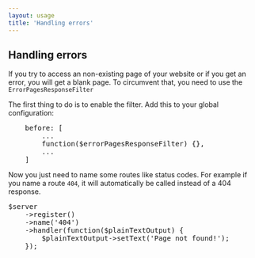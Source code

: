 ```yaml
---
layout: usage
title: 'Handling errors'
---
```


<h2>Handling errors</h2>

<p>If you try to access an non-existing page of your website or if you get an error, you will get a blank page.
To circumvent that, you need to use the <code>ErrorPagesResponseFilter</code></p>

<p>The first thing to do is to enable the filter. Add this to your global configuration:</p>

<pre class="brush: php">
	before: [
		...
		function($errorPagesResponseFilter) {},
		...
	]
</pre>

<p>Now you just need to name some routes like status codes.
For example if you name a route <code>404</code>, it will automatically be called instead of a 404 response.</p>

<pre class="brush: php">
$server
	->register()
	->name('404')
	->handler(function($plainTextOutput) {
		$plainTextOutput->setText('Page not found!');
	});
</pre>
